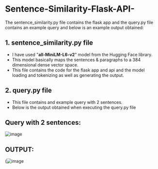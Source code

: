 # Sentence-Similarity-Flask-API-
<p> The sentence_similarity.py file contains the flask app and the query.py file contains an example query and below is an example output obtained:</p>

<h2> 1. sentence_similarity.py file </h2>

-   I have used "<b>all-MiniLM-L6-v2</b>" model from the Hugging Face library. 
-   This model basically maps the sentences & paragraphs to a 384 dimensional dense vector space.
-  This file contains the code for the flask app and api and the model loading and tokenizing as well as generating the output.

<h2> 2. query.py file </h2>

-  This file contains and example query with 2 sentences.
-  Below is the output obtained when executing the query.py file

<h2> Query with 2 sentences: </h2>

![image](https://user-images.githubusercontent.com/34622497/180644397-0dad048e-3f2f-45f5-8ef6-1afc1c4f38d2.png)


<h2> OUTPUT: </h2>

(![image](https://user-images.githubusercontent.com/34622497/180644383-4bb16fcc-c4e2-4491-8cf1-68ced5bb79de.png)
